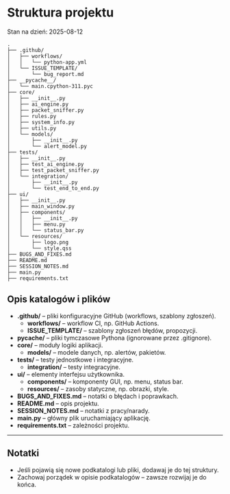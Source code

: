 # Struktura projektu

Stan na dzień: 2025-08-12

```
.
├── .github/
│   ├── workflows/
│   │   └── python-app.yml
│   └── ISSUE_TEMPLATE/
│       └── bug_report.md
├── __pycache__/
│   └── main.cpython-311.pyc
├── core/
│   ├── __init__.py
│   ├── ai_engine.py
│   ├── packet_sniffer.py
│   ├── rules.py
│   ├── system_info.py
│   ├── utils.py
│   └── models/
│       ├── __init__.py
│       └── alert_model.py
├── tests/
│   ├── __init__.py
│   ├── test_ai_engine.py
│   ├── test_packet_sniffer.py
│   └── integration/
│       ├── __init__.py
│       └── test_end_to_end.py
├── ui/
│   ├── __init__.py
│   ├── main_window.py
│   ├── components/
│   │   ├── __init__.py
│   │   ├── menu.py
│   │   └── status_bar.py
│   └── resources/
│       ├── logo.png
│       └── style.qss
├── BUGS_AND_FIXES.md
├── README.md
├── SESSION_NOTES.md
├── main.py
├── requirements.txt
```  

## Opis katalogów i plików

- **.github/** – pliki konfiguracyjne GitHub (workflows, szablony zgłoszeń).
  - **workflows/** – workflow CI, np. GitHub Actions.
  - **ISSUE_TEMPLATE/** – szablony zgłoszeń błędów, propozycji.
- **__pycache__/** – pliki tymczasowe Pythona (ignorowane przez .gitignore).
- **core/** – moduły logiki aplikacji.
  - **models/** – modele danych, np. alertów, pakietów.
- **tests/** – testy jednostkowe i integracyjne.
  - **integration/** – testy integracyjne.
- **ui/** – elementy interfejsu użytkownika.
  - **components/** – komponenty GUI, np. menu, status bar.
  - **resources/** – zasoby statyczne, np. obrazki, style.
- **BUGS_AND_FIXES.md** – notatki o błędach i poprawkach.
- **README.md** – opis projektu.
- **SESSION_NOTES.md** – notatki z pracy/narady.
- **main.py** – główny plik uruchamiający aplikację.
- **requirements.txt** – zależności projektu.

---

## Notatki

- Jeśli pojawią się nowe podkatalogi lub pliki, dodawaj je do tej struktury.
- Zachowaj porządek w opisie podkatalogów – zawsze rozwijaj je do końca.